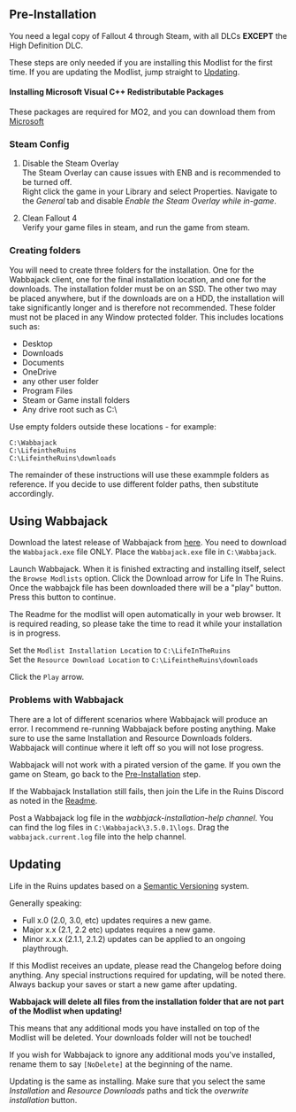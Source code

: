 ## Pre-Installation

You need a legal copy of Fallout 4 through Steam, with all DLCs **EXCEPT** the High Definition DLC.

These steps are only needed if you are installing this Modlist for the first time. If you are updating the Modlist, jump straight to [Updating](#updating).

#### Installing Microsoft Visual C++ Redistributable Packages  
These packages are required for MO2, and you can download them from [Microsoft](https://support.microsoft.com/en-us/help/2977003/the-latest-supported-visual-c-downloads)

### Steam Config
1. Disable the Steam Overlay  
   The Steam Overlay can cause issues with ENB and is recommended to be turned off.  
   Right click the game in your Library and select Properties.  Navigate to the _General_ tab and disable _Enable the Steam Overlay while in-game_.

2. Clean Fallout 4  
   Verify your game files in steam, and run the game from steam.

### Creating folders  
You will need to create three folders for the installation.  One for the Wabbajack client, one for the final installation location, and one for the downloads.  The installation folder must be on an SSD.  The other two may be placed anywhere, but if the downloads are on a HDD, the installation will take significantly longer and is therefore not recommended.
These folder must not be placed in any Window protected folder. This includes locations such as:
- Desktop
- Downloads
- Documents
- OneDrive
- any other user folder
- Program Files
- Steam or Game install folders
- Any drive root such as C:\

Use empty folders outside these locations - for example:

`C:\Wabbajack`  
`C:\LifeintheRuins`  
`C:\LifeintheRuins\downloads`

The remainder of these instructions will use these exammple folders as reference.  If you decide to use different folder paths, then substitute accordingly.

## Using Wabbajack

Download the latest release of Wabbajack from [here](https://github.com/wabbajack-tools/wabbajack/releases). You need to download the `Wabbajack.exe` file ONLY. Place the `Wabbajack.exe` file in `C:\Wabbajack`.

Launch Wabbajack. When it is finished extracting and installing itself, select the `Browse Modlists` option. Click the Download arrow for Life In The Ruins.  Once the wabbajck file has been downloaded there will be a "play" button.  Press this button to continue.

The Readme for the modlist will open automatically in your web browser.  It is required reading, so please take the time to read it while your installation is in progress.

Set the `Modlist Installation Location` to `C:\LifeInTheRuins`  
Set the `Resource Download Location` to `C:\LifeintheRuins\downloads`

Click the `Play` arrow.

### Problems with Wabbajack

There are a lot of different scenarios where Wabbajack will produce an error. I recommend re-running Wabbajack before posting anything. Make sure to use the same Installation and Resource Downloads folders.  Wabbajack will continue where it left off so you will not lose progress.

Wabbajack will not work with a pirated version of the game. If you own the game on Steam, go back to the [Pre-Installation](#pre-installation) step.

If the Wabbajack Installation still fails, then join the Life in the Ruins Discord as noted in the [Readme](https://github.com/WhiskyTangoFawks/LunarFalloutPlus/blob/main/README.md).

Post a Wabbajack log file in the *wabbjack-installation-help channel*.  You can find the log files in `C:\Wabbajack\3.5.0.1\logs`.  Drag the `wabbajack.current.log` file into the help channel.

## Updating

Life in the Ruins updates based on a [Semantic Versioning](https://en.wikipedia.org/wiki/Software_versioning) system.

Generally speaking:  
- Full x.0 (2.0, 3.0, etc) updates requires a new game.  
- Major x.x (2.1, 2.2 etc) updates requires a new game.  
- Minor x.x.x (2.1.1, 2.1.2) updates can be applied to an ongoing playthrough.

If this Modlist receives an update, please read the Changelog before doing anything. Any special instructions required for updating, will be noted there. Always backup your saves or start a new game after updating.

**Wabbajack will delete all files from the installation folder that are not part of the Modlist when updating!**

This means that any additional mods you have installed on top of the Modlist will be deleted. Your downloads folder will not be touched!

If you wish for Wabbajack to ignore any additional mods you've installed, rename them to say `[NoDelete]` at the beginning of the name.

Updating is the same as installing. Make sure that you select the same *Installation* and *Resource Downloads* paths and tick the _overwrite installation_ button.
